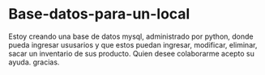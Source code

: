 # Base-datos-para-un-local
Estoy creando una base de datos mysql, administrado por python, donde pueda ingresar ususarios y que estos puedan ingresar, modificar, eliminar, sacar un inventario de sus producto. Quien desee colaborarme  acepto su ayuda. gracias.
